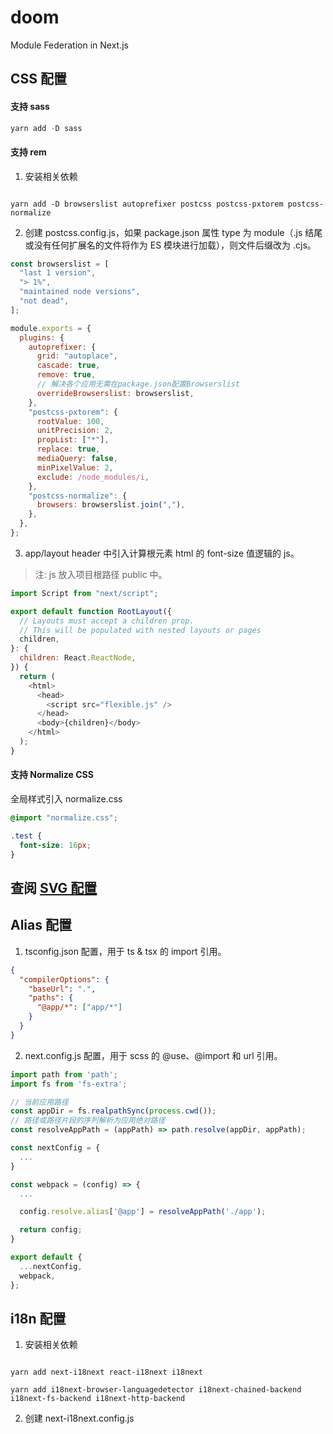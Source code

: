 # doom

Module Federation in Next.js

## CSS 配置

#### 支持 sass

```js
yarn add -D sass
```

#### 支持 rem

1. 安装相关依赖

```node

yarn add -D browserslist autoprefixer postcss postcss-pxtorem postcss-normalize

```

2. 创建 postcss.config.js，如果 package.json 属性 type 为 module（.js 结尾或没有任何扩展名的文件将作为 ES 模块进行加载），则文件后缀改为 .cjs。

```js
const browserslist = [
  "last 1 version",
  "> 1%",
  "maintained node versions",
  "not dead",
];

module.exports = {
  plugins: {
    autoprefixer: {
      grid: "autoplace",
      cascade: true,
      remove: true,
      // 解决各个应用无需在package.json配置Browserslist
      overrideBrowserslist: browserslist,
    },
    "postcss-pxtorem": {
      rootValue: 100,
      unitPrecision: 2,
      propList: ["*"],
      replace: true,
      mediaQuery: false,
      minPixelValue: 2,
      exclude: /node_modules/i,
    },
    "postcss-normalize": {
      browsers: browserslist.join(","),
    },
  },
};
```

3. app/layout header 中引入计算根元素 html 的 font-size 值逻辑的 js。

> 注: js 放入项目根路径 public 中。

```js
import Script from "next/script";

export default function RootLayout({
  // Layouts must accept a children prop.
  // This will be populated with nested layouts or pages
  children,
}: {
  children: React.ReactNode,
}) {
  return (
    <html>
      <head>
        <script src="flexible.js" />
      </head>
      <body>{children}</body>
    </html>
  );
}
```

#### 支持 Normalize CSS

全局样式引入 normalize.css

```scss
@import "normalize.css";

.test {
  font-size: 16px;
}
```

## 查阅 [SVG 配置](./packages/ui/README.md)

## Alias 配置

1. tsconfig.json 配置，用于 ts & tsx 的 import 引用。

```json
{
  "compilerOptions": {
    "baseUrl": ".",
    "paths": {
      "@app/*": ["app/*"]
    }
  }
}
```

2. next.config.js 配置，用于 scss 的 @use、@import 和 url 引用。

```js
import path from 'path';
import fs from 'fs-extra';

// 当前应用路径
const appDir = fs.realpathSync(process.cwd());
// 路径或路径片段的序列解析为应用绝对路径
const resolveAppPath = (appPath) => path.resolve(appDir, appPath);

const nextConfig = {
  ...
}

const webpack = (config) => {
  ...

  config.resolve.alias['@app'] = resolveAppPath('./app');

  return config;
}

export default {
  ...nextConfig,
  webpack,
};
```

## i18n 配置

1. 安装相关依赖

```node

yarn add next-i18next react-i18next i18next

yarn add i18next-browser-languagedetector i18next-chained-backend i18next-fs-backend i18next-http-backend

```

2. 创建 next-i18next.config.js
